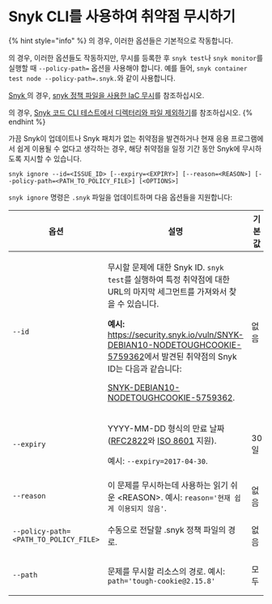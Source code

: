 # Snyk CLI를 사용하여 취약점 무시하기

{% hint style="info" %}
의 경우, 이러한 옵션들은 기본적으로 작동합니다.

의 경우, 이러한 옵션들도 작동하지만, 무시를 등록한 후 `snyk test`나 `snyk monitor`를 실행할 때 `--policy-path=` 옵션을 사용해야 합니다. 예를 들어, `snyk container test node --policy-path=.snyk.`와 같이 사용합니다.

[Snyk ](../../scan-with-snyk/snyk-iac/scan-your-iac-source-code/)의 경우, [snyk 정책 파일을 사용한 IaC 무시](snyk-cli-for-iac/iac-ignores-using-the-.snyk-policy-file.md)를 참조하십시오.

의 경우, [Snyk 코드 CLI 테스트에서 디렉터리와 파일 제외하기](snyk-cli-for-snyk-code/exclude-directories-and-files-from-snyk-code-cli-tests.md)를 참조하십시오.
{% endhint %}

가끔 Snyk이 업데이트나 Snyk 패치가 없는 취약점을 발견하거나 현재 응용 프로그램에서 쉽게 이용될 수 없다고 생각하는 경우, 해당 취약점을 일정 기간 동안 Snyk에 무시하도록 지시할 수 있습니다.

`snyk ignore --id=<ISSUE_ID> [--expiry=<EXPIRY>] [--reason=<REASON>] [--policy-path=<PATH_TO_POLICY_FILE>] [<OPTIONS>]`

`snyk ignore` 명령은 `.snyk` 파일을 업데이트하며 다음 옵션들을 지원합니다:

| **옵션**                                | **설명**                                                                                                                                                                                                                                                                                                                                                                                                                                          | **기본값** | **필수** |
| ------------------------------------- | ----------------------------------------------------------------------------------------------------------------------------------------------------------------------------------------------------------------------------------------------------------------------------------------------------------------------------------------------------------------------------------------------------------------------------------------------- | ------- | ------ |
| `--id`                                | <p>무시할 문제에 대한 Snyk ID. <code>snyk test</code>를 실행하여 특정 취약점에 대한 URL의 마지막 세그먼트를 가져와서 찾을 수 있습니다.</p><p><strong>예시:</strong> <a href="https://security.snyk.io/vuln/SNYK-DEBIAN10-NODETOUGHCOOKIE-5759362">https://security.snyk.io/vuln/SNYK-DEBIAN10-NODETOUGHCOOKIE-5759362</a>에서 발견된 취약점의 Snyk ID는 다음과 같습니다:</p><p><a href="https://security.snyk.io/vuln/SNYK-DEBIAN10-NODETOUGHCOOKIE-5759362">SNYK-DEBIAN10-NODETOUGHCOOKIE-5759362</a>.</p> | 없음      | 예      |
| `--expiry`                            | <p>YYYY-MM-DD 형식의 만료 날짜 (<a href="https://tools.ietf.org/html/rfc2822#page-14">RFC2822</a>와 <a href="https://www.iso.org/iso-8601-date-and-time-format.html">ISO 8601</a> 지원).</p><p>예시: <code>--expiry=2017-04-30</code>.</p>                                                                                                                                                                                                                  | 30 일    | 아니오    |
| `--reason`                            | 이 문제를 무시하는데 사용하는 읽기 쉬운 \<REASON>. 예시: `reason='현재 쉽게 이용되지 않음'`.                                                                                                                                                                                                                                                                                                                                                                                 | 없음      | 아니오    |
| `--policy-path=<PATH_TO_POLICY_FILE>` | 수동으로 전달할 .snyk 정책 파일의 경로.                                                                                                                                                                                                                                                                                                                                                                                                                       | 없음      | 아니오    |
| `--path`                              | 문제를 무시할 리소스의 경로. 예시: `path='tough-cookie@2.15.8'`                                                                                                                                                                                                                                                                                                                                                                                               | 모두      | 아니오    |
